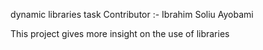  dynamic libraries task
Contributor :- Ibrahim Soliu Ayobami 

This project gives more insight on the use of libraries  
